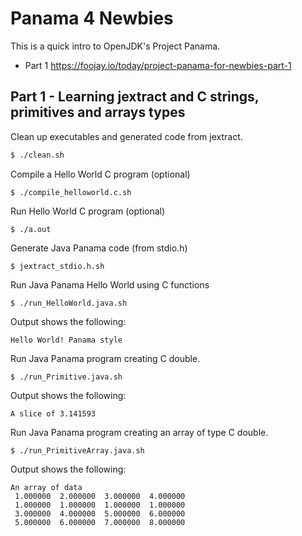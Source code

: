 # Panama 4 Newbies
This is a quick intro to OpenJDK's Project Panama.
- Part 1  https://foojay.io/today/project-panama-for-newbies-part-1

## Part 1 - Learning jextract and C strings, primitives and arrays types
Clean up executables and generated code from jextract.
```bash
$ ./clean.sh
```

Compile a Hello World C program (optional)
```shell
$ ./compile_helloworld.c.sh
```

Run Hello World C program (optional)
```shell
$ ./a.out
```

Generate Java Panama code (from stdio.h)
```shell
$ jextract_stdio.h.sh
```

Run Java Panama Hello World using C functions
```shell
$ ./run_HelloWorld.java.sh
```

Output shows the following:

```shell
Hello World! Panama style
```

Run Java Panama program creating C double.
```shell
$ ./run_Primitive.java.sh
```

Output shows the following:
```shell
A slice of 3.141593 
```

Run Java Panama program creating an array of type C double.
```shell
$ ./run_PrimitiveArray.java.sh
```

Output shows the following:
```shell
An array of data
 1.000000  2.000000  3.000000  4.000000 
 1.000000  1.000000  1.000000  1.000000 
 3.000000  4.000000  5.000000  6.000000 
 5.000000  6.000000  7.000000  8.000000 
```
